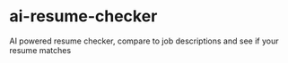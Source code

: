 # ai-resume-checker
AI powered resume checker, compare to job descriptions and see if your resume matches
